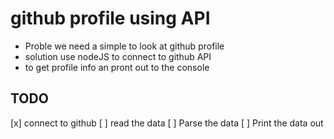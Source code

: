 # github profile using API

- Proble we need a simple to look at github profile
- solution use nodeJS to connect to github API
- to get profile info an pront out to the console

## TODO

[x] connect to github
[ ] read the data
[ ] Parse the data
[ ] Print the data out
